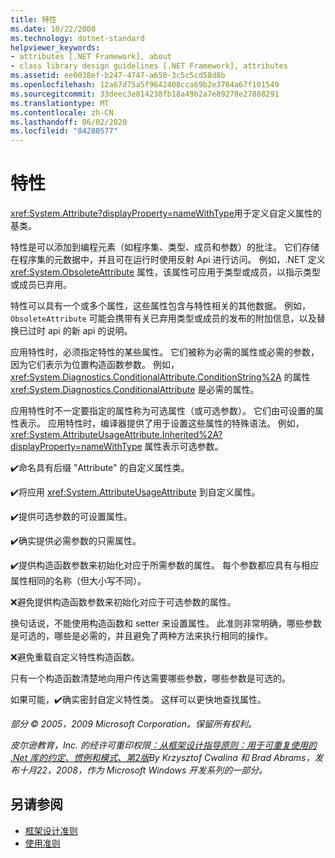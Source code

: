```yaml
---
title: 特性
ms.date: 10/22/2008
ms.technology: dotnet-standard
helpviewer_keywords:
- attributes [.NET Framework], about
- class library design guidelines [.NET Framework], attributes
ms.assetid: ee0038ef-b247-4747-a650-3c5c5cd58d8b
ms.openlocfilehash: 12a67d75a5f9642408cca69b2e3764a67f101549
ms.sourcegitcommit: 33deec3e814238fb18a49b2a7e89278e27888291
ms.translationtype: MT
ms.contentlocale: zh-CN
ms.lasthandoff: 06/02/2020
ms.locfileid: "84280577"
---
```

# <a name="attributes"></a>特性

<xref:System.Attribute?displayProperty=nameWithType>用于定义自定义属性的基类。

 特性是可以添加到编程元素（如程序集、类型、成员和参数）的批注。 它们存储在程序集的元数据中，并且可在运行时使用反射 Api 进行访问。 例如，.NET 定义 <xref:System.ObsoleteAttribute> 属性，该属性可应用于类型或成员，以指示类型或成员已弃用。

 特性可以具有一个或多个属性，这些属性包含与特性相关的其他数据。 例如， `ObsoleteAttribute` 可能会携带有关已弃用类型或成员的发布的附加信息，以及替换已过时 api 的新 api 的说明。

 应用特性时，必须指定特性的某些属性。 它们被称为必需的属性或必需的参数，因为它们表示为位置构造函数参数。 例如， <xref:System.Diagnostics.ConditionalAttribute.ConditionString%2A> 的属性 <xref:System.Diagnostics.ConditionalAttribute> 是必需的属性。

 应用特性时不一定要指定的属性称为可选属性（或可选参数）。 它们由可设置的属性表示。 应用特性时，编译器提供了用于设置这些属性的特殊语法。 例如， <xref:System.AttributeUsageAttribute.Inherited%2A?displayProperty=nameWithType> 属性表示可选参数。

 ✔️命名具有后缀 "Attribute" 的自定义属性类。

 ✔️将应用 <xref:System.AttributeUsageAttribute> 到自定义属性。

 ✔️提供可选参数的可设置属性。

 ✔️确实提供必需参数的只需属性。

 ✔️提供构造函数参数来初始化对应于所需参数的属性。 每个参数都应具有与相应属性相同的名称（但大小写不同）。

 ❌避免提供构造函数参数来初始化对应于可选参数的属性。

 换句话说，不能使用构造函数和 setter 来设置属性。 此准则非常明确，哪些参数是可选的，哪些是必需的，并且避免了两种方法来执行相同的操作。

 ❌避免重载自定义特性构造函数。

 只有一个构造函数清楚地向用户传达需要哪些参数，哪些参数是可选的。

 如果可能，✔️确实密封自定义特性类。 这样可以更快地查找属性。

 *部分 &copy; 2005，2009 Microsoft Corporation。保留所有权利。*

 *皮尔逊教育，Inc. 的经许可重印权限[：从框架设计指导原则：用于可重复使用的 .Net 库的约定、惯例和模式、第2版](https://www.informit.com/store/framework-design-guidelines-conventions-idioms-and-9780321545619)By Krzysztof Cwalina 和 Brad Abrams，发布十月22，2008，作为 Microsoft Windows 开发系列的一部分。*

## <a name="see-also"></a>另请参阅

- [框架设计准则](index.md)
- [使用准则](usage-guidelines.md)
